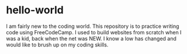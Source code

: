 # hello-world
I am fairly new to the coding world. This repository is to practice writing code using FreeCodeCamp.
I used to build websites from scratch when I was a kid, back when the net was NEW. I know a low has changed and would like to brush up on my coding skills.
